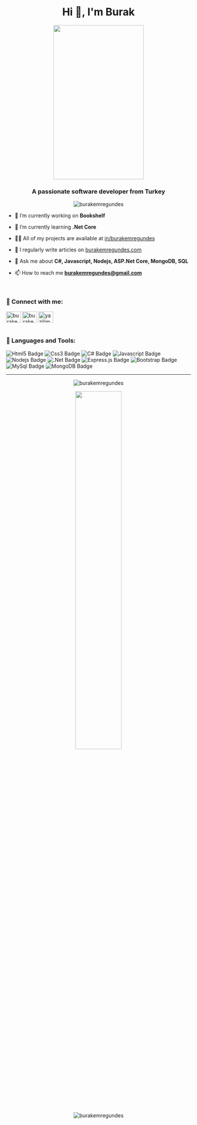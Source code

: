  <h1 align="center">Hi 👋, I'm Burak</h1>
 </div>

<p align="center"> <img width="70%" height="420" src="https://media.giphy.com/media/SWoSkN6DxTszqIKEqv/giphy.gif"/> </p>


<h3 align="center">A passionate software developer from Turkey</h3>

<p align="center"> <img src="https://komarev.com/ghpvc/?username=burakemregundes&label=Profile%20views&color=24b6ff&style=plastic" alt="burakemregundes" /> </p>

- 🔭 I’m currently working on **Bookshelf**

- 🌱 I’m currently learning **.Net Core**

- 👨‍💻 All of my projects are available at [in/burakemregundes](https://www.linkedin.com/in/burak-emre-g%C3%BCnde%C5%9F-567a5b19a/)

- 📝 I regularly write articles on [burakemregundes.com](https://burakemregundes.com/)

- 💬 Ask me about **C#, Javascript, Nodejs, ASP.Net Core, MongoDB, SQL**

- 📫 How to reach me **burakemregundes@gmail.com**


<br>
<h3 align="left">🚀 Connect with me:</h3>
<p align="">
<a style="font-size=16px" href="https://linkedin.com/in/burakemregundes" target="blank"><img align="center" src="https://cdn.jsdelivr.net/npm/simple-icons@3.0.1/icons/linkedin.svg" alt="burakemregundes" height="30" width="40" /></a>
<a href="https://instagram.com/burakemregndes" target="blank"><img align="center" src="https://cdn.jsdelivr.net/npm/simple-icons@3.0.1/icons/instagram.svg" alt="burakemregundes" height="30" width="40" /></a>
 <a href="https://instagram.com/yazilimdakal" target="blank"><img align="center" src="https://cdn.jsdelivr.net/npm/simple-icons@3.0.1/icons/instagram.svg" alt="yazilimdakal" height="30" width="40" /></a>


<br>
<br>
<h3 align="left">🚀 Languages and Tools:</h3>


![Html5 Badge](https://img.shields.io/badge/HTML5-E34F26?style=for-the-badge&logo=html5&logoColor=white)
![Css3 Badge](https://img.shields.io/badge/CSS3-1572B6?style=for-the-badge&logo=css3&logoColor=white)
![C# Badge](https://img.shields.io/badge/C%23-239120?style=for-the-badge&logo=c-sharp&logoColor=white)
![Javascript Badge](https://img.shields.io/badge/JavaScript-323330?style=for-the-badge&logo=javascript&logoColor=F7DF1E)
![Nodejs Badge](https://img.shields.io/badge/Node.js-43853D?style=for-the-badge&logo=node.js&logoColor=white)
![.Net Badge](https://img.shields.io/badge/.NET-5C2D91?style=for-the-badge&logo=.net&logoColor=white)
![Express.js Badge](https://img.shields.io/badge/Express.js-404D59?style=for-the-badge)
![Bootstrap Badge](https://img.shields.io/badge/Bootstrap-563D7C?style=for-the-badge&logo=bootstrap&logoColor=white)
![MySql Badge](https://img.shields.io/badge/MySQL-00000F?style=for-the-badge&logo=mysql&logoColor=white)
![MongoDB Badge](https://img.shields.io/badge/MongoDB-4EA94B?style=for-the-badge&logo=mongodb&logoColor=white)
<hr>

<p align="center""><img align="center" src="https://github-readme-stats.vercel.app/api/top-langs?username=burakemregundes&show_icons=true&locale=en&layout=compact" alt="burakemregundes" /></p>

<p align="center"> <img align="center" width="50%" src="https://github-readme-stats.vercel.app/api?username=burakemregundes&show_icons=true&locale=en&theme=radical alt="burakemregundes" /></p>

<p align="center"><img align="center" src="https://github-readme-streak-stats.herokuapp.com/?user=burakemregundes" alt="burakemregundes" /></p>
